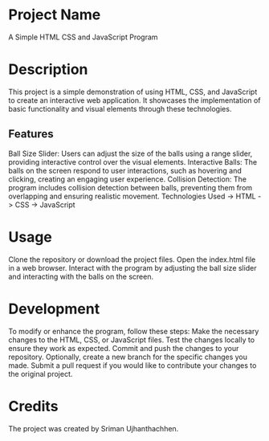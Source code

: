 # Project Name
A Simple HTML CSS and JavaScript Program

# Description
This project is a simple demonstration of using HTML, CSS, and JavaScript to create an interactive web application. It showcases the implementation of basic functionality and visual elements through these technologies.

## Features
Ball Size Slider: Users can adjust the size of the balls using a range slider, providing interactive control over the visual elements.
Interactive Balls: The balls on the screen respond to user interactions, such as hovering and clicking, creating an engaging user experience.
Collision Detection: The program includes collision detection between balls, preventing them from overlapping and ensuring realistic movement.
Technologies Used
-> HTML
-> CSS
-> JavaScript

# Usage
Clone the repository or download the project files.
Open the index.html file in a web browser.
Interact with the program by adjusting the ball size slider and interacting with the balls on the screen.
# Development
To modify or enhance the program, follow these steps:
Make the necessary changes to the HTML, CSS, or JavaScript files.
Test the changes locally to ensure they work as expected.
Commit and push the changes to your repository.
Optionally, create a new branch for the specific changes you made.
Submit a pull request if you would like to contribute your changes to the original project.

# Credits
The project was created by Sriman Ujhanthachhen.

